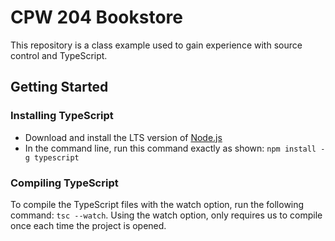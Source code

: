 # CPW 204 Bookstore
This repository is a class example used to gain 
experience with source control and TypeScript.

## Getting Started

### Installing TypeScript
- Download and install the LTS version of [Node.js](nodejs.org/) 
- In the command line, run this command exactly as shown: `npm install -g typescript`

### Compiling TypeScript
To compile the TypeScript files with the watch option, run the following command: `tsc --watch`. Using the watch option, only requires us to compile once each time the project is opened.

